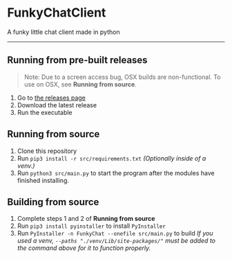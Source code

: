 # FunkyChatClient
A funky little chat client made in python

---

## Running from pre-built releases
> Note: Due to a screen access bug, OSX builds are non-functional. To use on OSX, see **Running from source**.
1. Go to [the releases page](https://github.com/koerismo/FunkyChat/releases/latest)
2. Download the latest release
3. Run the executable

## Running from source
1. Clone this repository
2. Run `pip3 install -r src/requirements.txt` *(Optionally inside of a venv.)*
3. Run `python3 src/main.py` to start the program after the modules have finished installing.

## Building from source
1. Complete steps 1 and 2 of **Running from source**
2. Run `pip3 install pyinstaller` to install `PyInstaller`
3. Run `PyInstaller -n FunkyChat --onefile src/main.py` to build
*If you used a venv, `--paths "./venv/Lib/site-packages/"` must be added to the command above for it to function properly.*